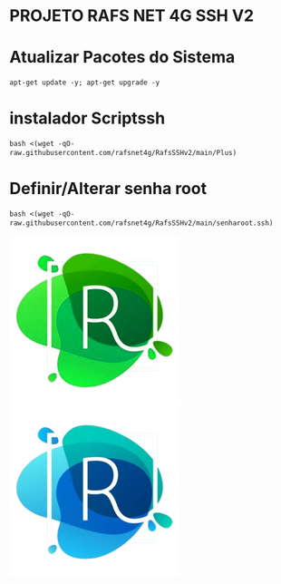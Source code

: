 # PROJETO RAFS NET 4G SSH V2


# Atualizar Pacotes do Sistema
```
apt-get update -y; apt-get upgrade -y
```

# instalador Scriptssh 
```
bash <(wget -qO- raw.githubusercontent.com/rafsnet4g/RafsSSHv2/main/Plus)
```

# Definir/Alterar senha root
```
bash <(wget -qO- raw.githubusercontent.com/rafsnet4g/RafsSSHv2/main/senharoot.ssh)
```
![logo](https://github.com/rafsnet4g/RafsSSHv2/blob/main/imagens/menu1.png)
![logo](https://github.com/rafsnet4g/RafsSSHv2/blob/main/imagens/menu2.png)
